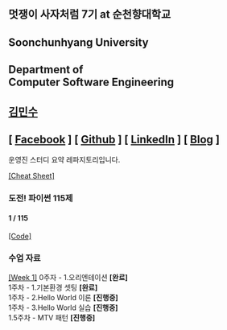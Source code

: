 ## 멋쟁이 사자처럼 7기 at 순천향대학교

## Soonchunhyang University
Department of<br/> Computer Software Engineering
------------------------------------------

##  [김민수](https://github.com/alstn2468)
## [ [Facebook](https://www.facebook.com/profile.php?id=100003769223078) ] [ [Github](https://github.com/alstn2468) ] [ [LinkedIn](https://www.linkedin.com/in/minsu-kim-336289160/) ] [ [Blog](https://alstn2468.github.io/) ]<br/>

운영진 스터디 요약 레파지토리입니다.<br/>

[[Cheat Sheet]](https://github.com/LikeLionSCH/LikeLion_Study_Summary/Summary/Cheat_Sheet.md)

### 도전! 파이썬 115제
#### 1 / 115
[[Code]](https://github.com/LikeLionSCH/LikeLion_Study_Summary/Python_Challenge_115)

### 수업 자료
[[Week 1]](https://github.com/LikeLionSCH/LikeLion_Study_Summary/Summary/Week_1.md)
0주자 - 1.오리엔테이션 **[완료]**<br/>
1주차 - 1.기본환경 셋팅 **[완료]**<br/>
1주차 - 2.Hello World 이론 **[진행중]**<br/>
1주차 - 3.Hello World 실습 **[진행중]**<br/>
1.5주차 - MTV 패턴 **[진행중]**<br/>
